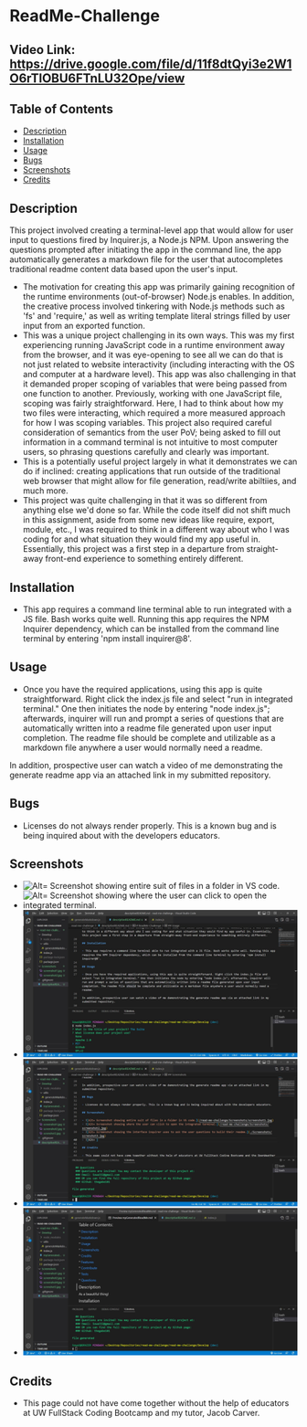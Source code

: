 # ReadMe-Challenge

## Video Link: https://drive.google.com/file/d/11f8dtQyi3e2W1O6rTlOBU6FTnLU32Ope/view

## Table of Contents

- [Description](#description)
- [Installation](#installation)
- [Usage](#Usage)
- [Bugs](#Bugs)
- [Screenshots](#screenshots)
- [Credits](#credits)

## Description

This project involved creating a terminal-level app that would allow for user input to questions fired by Inquirer.js, a Node.js NPM. Upon answering the questions prompted after initiating the app in the command line, the app automatically generates a markdown file for the user that autocompletes traditional readme content data based upon the user's input.

- The motivation for creating this app was primarily gaining recognition of the runtime environments (out-of-browser) Node.js enables. In addition, the creative process involved tinkering with Node.js methods such as 'fs' and 'require,' as well as writing template literal strings filled by user input from an exported function.
- This was a unique project challenging in its own ways. This was my first experiencing running JavaScript code in a runtime environment away from the browser, and it was eye-opening to see all we can do that is not just related to website interactivity (including interacting with the OS and computer at a hardware level). This app was also challenging in that it demanded proper scoping of variables that were being passed from one function to another. Previously, working with one JavaScript file, scoping was fairly straightforward. Here, I had to think about how my two files were interacting, which required a more measured approach for how I was scoping variables. This project also required careful consideration of semantics from the user PoV; being asked to fill out information in a command terminal is not intuitive to most computer users, so phrasing questions carefully and clearly was important.
- This is a potentially useful project largely in what it demonstrates we can do if inclined: creating applications that run outside of the traditional web browser that might allow for file generation, read/write abiltiies, and much more.
- This project was quite challenging in that it was so different from anything else we'd done so far. While the code itself did not shift much in this assignment, aside from some new ideas like require, export, module, etc., I was required to think in a different way about who I was coding for and what situation they would find my app useful in. Essentially, this project was a first step in a departure from straight-away front-end experience to something entirely different.

## Installation

- This app requires a command line terminal able to run integrated with a JS file. Bash works quite well. Running this app requires the NPM Inquirer dependency, which can be installed from the command line terminal by entering 'npm install inquirer@8'.

## Usage

- Once you have the required applications, using this app is quite straightforward. Right click the index.js file and select "run in integrated terminal." One then initiates the node by entering "node index.js"; afterwards, inquirer will run and prompt a series of questions that are automatically written into a readme file generated upon user input completion. The readme file should be complete and utilizable as a markdown file anywhere a user would normally need a readme.

In addition, prospective user can watch a video of me demonstrating the generate readme app via an attached link in my submitted repository.

## Bugs

- Licenses do not always render properly. This is a known bug and is being inquired about with the developers educators.

## Screenshots

- ![Alt= Screenshot showing entire suit of files in a folder in VS code.](/read-me-challenge/Screenshots/screenshot1.jpg)
- ![Alt= Screenshot showing where the user can click to open the integrated terminal.](/read-me-challenge/Screenshots/screenshot2.jpg)
- ![Alt= Screenshot showing the interface inquirer uses to ask the user questions to build their readme.](./Screenshots/screnshot3.jpg)
- ![Alt= Screenshot showing where the file is generated upon completion of the command line process.](./Screenshots/screenshot4.jpg)
- ![Alt= Screenshot showing the final resulting readme file.](./Screenshots/screenshot5.jpg)

## Credits

- This page could not have come together without the help of educators at UW FullStack Coding Bootcamp and my tutor, Jacob Carver.
